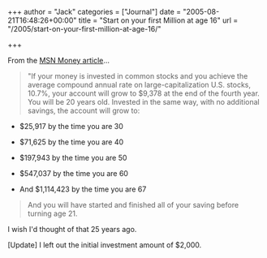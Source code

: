 +++
author = "Jack"
categories = ["Journal"]
date = "2005-08-21T16:48:26+00:00"
title = "Start on your first Million at age 16"
url = "/2005/start-on-your-first-million-at-age-16/"

+++

From the [MSN Money article][1]&#8230;

> 
> 
> "If your money is invested in common stocks and you achieve the average compound annual rate on large-capitalization U.S. stocks, 10.7%, your account will grow to $9,378 at the end of the fourth year. You will be 20 years old. Invested in the same way, with no additional savings, the account will grow to:
> 
> 

</p> 

  * $25,917 by the time you are 30


  * $71,625 by the time you are 40


  * $197,943 by the time you are 50


  * $547,037 by the time you are 60


  * And $1,114,423 by the time you are 67
</ul> 

> 
> 
> And you will have started and finished all of your saving before turning age 21.
> 
> 

I wish I'd thought of that 25 years ago.

[Update] I left out the initial investment amount of $2,000.

 [1]: http://moneycentral.msn.com/content/Investing/Startinvesting/P73751.asp